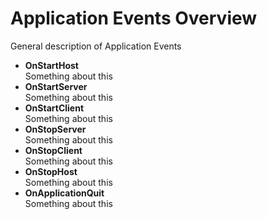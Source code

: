 # Application Events Overview

General description of Application Events

-   **OnStartHost**  
    Something about this
-   **OnStartServer**  
    Something about this
-   **OnStartClient**  
    Something about this
-   **OnStopServer**  
    Something about this
-   **OnStopClient**  
    Something about this
-   **OnStopHost**  
    Something about this
-   **OnApplicationQuit**  
    Something about this
